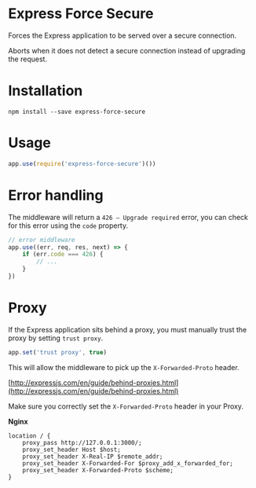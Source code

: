 # Express Force Secure

Forces the Express application to be served over a secure connection. 

Aborts when it does not detect a secure connection instead of upgrading the request.

# Installation

`npm install --save express-force-secure`

# Usage

```javascript
app.use(require('express-force-secure')())
```

# Error handling

The middleware will return a `426 — Upgrade required` error, you can check for this error using the `code` property.

```javascript
// error middleware
app.use((err, req, res, next) => {
	if (err.code === 426) {
		// ...
	}
})
```

# Proxy
If the Express application sits behind a proxy, you must manually trust the proxy by setting `trust proxy`.

```javascript
app.set('trust proxy', true)
```

This will allow the middleware to pick up the `X-Forwarded-Proto` header.

[http://expressjs.com/en/guide/behind-proxies.html](http://expressjs.com/en/guide/behind-proxies.html)

Make sure you correctly set the `X-Forwarded-Proto` header in your Proxy.

**Nginx**

```nginx
location / {
	proxy_pass http://127.0.0.1:3000/;
	proxy_set_header Host $host;
	proxy_set_header X-Real-IP $remote_addr;
	proxy_set_header X-Forwarded-For $proxy_add_x_forwarded_for;
	proxy_set_header X-Forwarded-Proto $scheme;
}
```